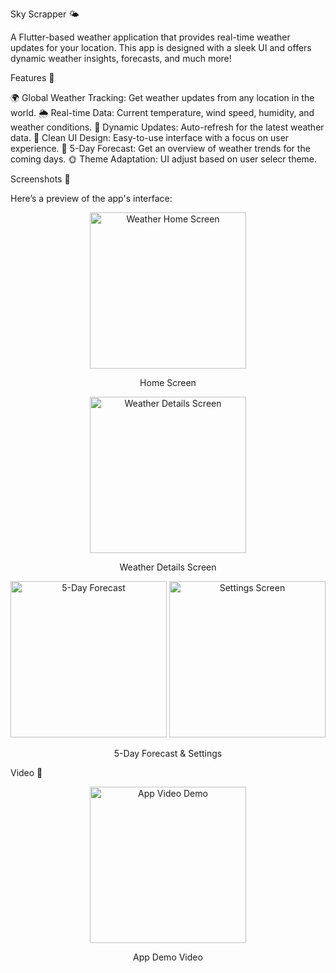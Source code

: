 Sky Scrapper 🌤️

A Flutter-based weather application that provides real-time weather updates for your location. This app is designed with a sleek UI and offers dynamic weather insights, forecasts, and much more!



Features 🚀

🌍 Global Weather Tracking: Get weather updates from any location in the world.
🌦️ Real-time Data: Current temperature, wind speed, humidity, and weather conditions.
🔄 Dynamic Updates: Auto-refresh for the latest weather data.
🎨 Clean UI Design: Easy-to-use interface with a focus on user experience.
📅 5-Day Forecast: Get an overview of weather trends for the coming days.
🌞 Theme Adaptation: UI adjust based on user selecr theme.

Screenshots 📸

Here’s a preview of the app's interface:

<div align="center"> <img src="https://github.com/tvishabhatt/sky_Scrapper_weatherapp/assets/122964289/ef5a03b3-69cf-488b-9879-eabe343a4dfe" alt="Weather Home Screen" width="250"/> <p>Home Screen</p> </div> <div align="center"> <img src="https://github.com/tvishabhatt/sky_Scrapper_weatherapp/assets/122964289/465fdd8d-3bb9-4445-a2c7-9e23a044d85d" alt="Weather Details Screen" width="250"/> <p>Weather Details Screen</p> </div> <div align="center"> <img src="https://github.com/tvishabhatt/sky_Scrapper_weatherapp/assets/122964289/cd3bee60-6e90-42e4-81f8-b7af47a2e104" alt="5-Day Forecast" width="250"/> <img src="https://github.com/tvishabhatt/sky_Scrapper_weatherapp/assets/122964289/dd8c4f66-e049-4816-a53b-5d5ac61aaa5b" alt="Settings Screen" width="250"/> <p>5-Day Forecast & Settings</p> </div>


 Video 🎥
<div align="center"> <a href="https://github.com/tvishabhatt/sky_Scrapper_weatherapp/assets/122964289/ff15f41f-a619-4c87-bdca-8778619def00"> <img src="https://img.youtube.com/vi/ff15f41f-a619-4c87-bdca-8778619def00/0.jpg" alt="App Video Demo" width="250"/> </a> <p>App Demo Video</p> </div>
